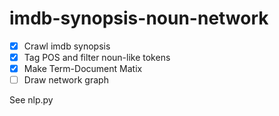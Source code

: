 # imdb-synopsis-noun-network

- [x] Crawl imdb synopsis
- [x] Tag POS and filter noun-like tokens
- [x] Make Term-Document Matix
- [ ] Draw network graph

See nlp.py

